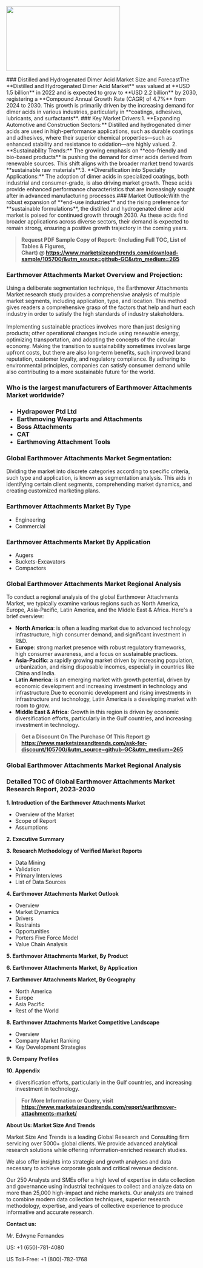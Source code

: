 <p><img class="alignnone size-medium wp-image-20088" src="https://ffe5etoiles.com/wp-content/uploads/2024/12/MST1-300x171.png" alt="" width="300" height="171" /></p>### Distilled and Hydrogenated Dimer Acid Market Size and ForecastThe **Distilled and Hydrogenated Dimer Acid Market** was valued at **USD 1.5 billion** in 2022 and is expected to grow to **USD 2.2 billion** by 2030, registering a **Compound Annual Growth Rate (CAGR) of 4.7%** from 2024 to 2030. This growth is primarily driven by the increasing demand for dimer acids in various industries, particularly in **coatings, adhesives, lubricants, and surfactants**. ### Key Market Drivers:1. **Expanding Automotive and Construction Sectors:** Distilled and hydrogenated dimer acids are used in high-performance applications, such as durable coatings and adhesives, where their superior chemical properties—such as enhanced stability and resistance to oxidation—are highly valued. 2. **Sustainability Trends:** The growing emphasis on **eco-friendly and bio-based products** is pushing the demand for dimer acids derived from renewable sources. This shift aligns with the broader market trend towards **sustainable raw materials**.3. **Diversification into Specialty Applications:** The adoption of dimer acids in specialized coatings, both industrial and consumer-grade, is also driving market growth. These acids provide enhanced performance characteristics that are increasingly sought after in advanced manufacturing processes.### Market Outlook:With the robust expansion of **end-use industries** and the rising preference for **sustainable formulations**, the distilled and hydrogenated dimer acid market is poised for continued growth through 2030. As these acids find broader applications across diverse sectors, their demand is expected to remain strong, ensuring a positive growth trajectory in the coming years.</p><blockquote id="" class=""><strong>Request PDF Sample Copy of Report: (Including Full TOC, List of Tables &amp; Figures, Chart)&nbsp;@&nbsp;<strong><a href="https://www.marketsizeandtrends.com/download-sample/105700/&utm_source=github-GC&utm_medium=265" target="_blank">https://www.marketsizeandtrends.com/download-sample/105700/&utm_source=github-GC&utm_medium=265</a></strong></strong></blockquote><h3 id="" class="">Earthmover Attachments Market&nbsp;Overview and Projection:</h3><p id="" class="">Using a deliberate segmentation technique, the Earthmover Attachments Market research study provides a comprehensive analysis of multiple market segments, including application, type, and location. This method gives readers a comprehensive grasp of the factors that help and hurt each industry in order to satisfy the high standards of industry stakeholders. <br /> <br />Implementing sustainable practices involves more than just designing products; other operational changes include using renewable energy, optimizing transportation, and adopting the concepts of the circular economy. Making the transition to sustainability sometimes involves large upfront costs, but there are also long-term benefits, such improved brand reputation, customer loyalty, and regulatory compliance. By adhering to environmental principles, companies can satisfy consumer demand while also contributing to a more sustainable future for the world.</p><h3 id="" class="">Who is the largest manufacturers of&nbsp;Earthmover Attachments Market worldwide?</h3><h3 class=""><p><ul><li>Hydrapower Ptd Ltd </li><li> Earthmoving Wearparts and Attachments </li><li> Boss Attachments </li><li> CAT </li><li> Earthmoving Attachment Tools</li></ul></p></h3><h3 id="" class="">Global&nbsp;Earthmover Attachments Market Segmentation:</h3><p id="" class="">Dividing the market into discrete categories according to specific criteria, such type and application, is known as segmentation analysis. This aids in identifying certain client segments, comprehending market dynamics, and creating customized marketing plans.</p><h3 id="" class="">Earthmover Attachments Market&nbsp;By Type</h3><p><p><ul><li>Engineering </li><li> Commercial</p></li></ul></p></p><h3 id="" class="">Earthmover Attachments Market&nbsp;By Application</h3><p class=""><p><ul><li>Augers </li><li> Buckets-Excavators </li><li> Compactors</li></ul></p></p><h3 id="" class="">Global Earthmover Attachments Market Regional Analysis</h3><p id="" class="">To conduct a regional analysis of the global Earthmover Attachments Market, we typically examine various regions such as North America, Europe, Asia-Pacific, Latin America, and the Middle East &amp; Africa. Here's a brief overview:</p><ul><li><strong>North America</strong>: is often a leading market due to advanced technology infrastructure, high consumer demand, and significant investment in R&amp;D.</li><li><strong>Europe</strong>: strong market presence with robust regulatory frameworks, high consumer awareness, and a focus on sustainable practices.</li><li><strong>Asia-Pacific</strong>: a rapidly growing market driven by increasing population, urbanization, and rising disposable incomes, especially in countries like China and India.</li><li><strong>Latin America</strong>: is an emerging market with growth potential, driven by economic development and increasing investment in technology and infrastructure.Due to economic development and rising investments in infrastructure and technology, Latin America is a developing market with room to grow.</li><li><strong>Middle East &amp; Africa</strong>: Growth in this region is driven by economic diversification efforts, particularly in the Gulf countries, and increasing investment in technology.</li></ul><blockquote id="" class=""><strong>Get a Discount On The Purchase Of This Report @ <strong><a href="https://www.marketsizeandtrends.com/ask-for-discount/105700/&utm_source=github-GC&utm_medium=265" target="_blank">https://www.marketsizeandtrends.com/ask-for-discount/105700/&utm_source=github-GC&utm_medium=265</a></strong></strong></blockquote><h3 id="" class="">Global Earthmover Attachments Market Regional Analysis</h3><h3 id="" class="">Detailed TOC of Global Earthmover Attachments Market Research Report, 2023-2030</h3><p id="" class=""><strong>1. Introduction of the Earthmover Attachments Market</strong></p><ul><li>Overview of the Market</li><li>Scope of Report</li><li>Assumptions</li></ul><p id="" class=""><strong>2. Executive Summary</strong></p><p id="" class=""><strong>3. Research Methodology of Verified Market Reports</strong></p><ul><li>Data Mining</li><li>Validation</li><li>Primary Interviews</li><li>List of Data Sources</li></ul><p id="" class=""><strong>4. Earthmover Attachments Market Outlook</strong></p><ul><li>Overview</li><li>Market Dynamics</li><li>Drivers</li><li>Restraints</li><li>Opportunities</li><li>Porters Five Force Model</li><li>Value Chain Analysis</li></ul><p id="" class=""><strong>5. Earthmover Attachments Market, By Product</strong></p><p id="" class=""><strong>6. Earthmover Attachments Market, By Application</strong></p><p id="" class=""><strong>7. Earthmover Attachments Market, By Geography</strong></p><ul><li>North America</li><li>Europe</li><li>Asia Pacific</li><li>Rest of the World</li></ul><p id="" class=""><strong>8. Earthmover Attachments Market Competitive Landscape</strong></p><ul><li>Overview</li><li>Company Market Ranking</li><li>Key Development Strategies</li></ul><p id="" class=""><strong>9. Company Profiles</strong></p><p id="" class=""><strong>10. Appendix</strong></p><ul><li>diversification efforts, particularly in the Gulf countries, and increasing investment in technology.</li></ul><blockquote id="" class=""><strong>For More Information or Query, visit <strong><strong><a href="https://www.marketsizeandtrends.com/report/earthmover-attachments-market/" target="_blank">https://www.marketsizeandtrends.com/report/earthmover-attachments-market/</a></strong></strong></strong></blockquote><p id="" class=""><strong>About Us: Market Size And Trends</strong></p><p id="" class="">Market Size And Trends is a leading Global Research and Consulting firm servicing over 5000+ global clients. We provide advanced analytical research solutions while offering information-enriched research studies.</p><p id="" class="">We also offer insights into strategic and growth analyses and data necessary to achieve corporate goals and critical revenue decisions.</p><p id="" class="">Our 250 Analysts and SMEs offer a high level of expertise in data collection and governance using industrial techniques to collect and analyze data on more than 25,000 high-impact and niche markets. Our analysts are trained to combine modern data collection techniques, superior research methodology, expertise, and years of collective experience to produce informative and accurate research.</p><p id="" class=""><strong>Contact us:</strong></p><p id="" class="">Mr. Edwyne Fernandes</p><p id="" class="">US: +1 (650)-781-4080</p><p id="" class="">US Toll-Free: +1 (800)-782-1768</p>

